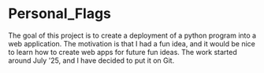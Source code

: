 # Personal_Flags
The goal of this project is to create a deployment of a python program into a web application.
The motivation is that I had a fun idea, and it would be nice to learn how to create web apps for future fun ideas.
The work started around July '25, and I have decided to put it on Git.
